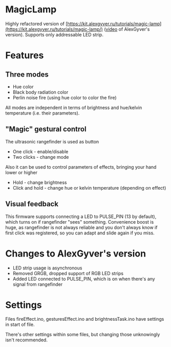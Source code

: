 # MagicLamp

Highly refactored version of [https://kit.alexgyver.ru/tutorials/magic-lamp](https://kit.alexgyver.ru/tutorials/magic-lamp/) ([video](https://www.youtube.com/watch?v=5ySiujKswwE&t=139s) of AlexGyver's version). Supports only addressable LED strip.

# Features

## Three modes

- Hue color
- Black body radiation color
- Perlin noise fire (using hue color to color the fire)

All modes are independent in terms of brightness and hue/kelvin temperature (i.e. their parameters).

## "Magic" gestural control

The ultrasonic rangefinder is used as button

- One click - enable/disable
- Two clicks - change mode

Also it can be used to control parameters of effects, bringing your hand lower or higher

- Hold - change brightness
- Click and hold - change hue or kelvin temperature (depending on effect)

## Visual feedback

This firmware supports connecting a LED to PULSE_PIN (13 by default), which turns on if rangefinder "sees" something. Convenience boost is huge, as rangefinder is not always reliable and you don't always know if first click was registered, so you can adapt and slide again if you miss.

# Changes to AlexGyver's version

- LED strip usage is asynchronous
- Removed GRGB, dropped support of RGB LED strips
- Added LED connected to PULSE_PIN, which is on when there's any signal from rangefinder

# Settings

Files fireEffect.ino, gesturesEffect.ino and brightnessTask.ino have settings in start of file.

There's other settings within some files, but changing those unknowingly isn't recommended.
